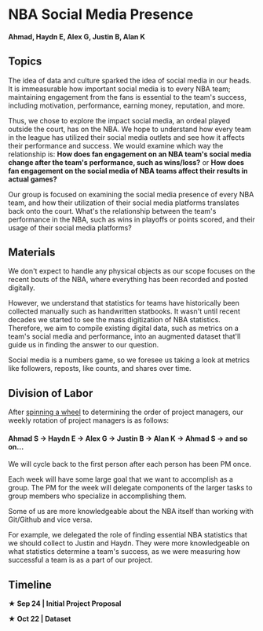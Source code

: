# NBA Social Media Presence

#### Ahmad, Haydn E, Alex G, Justin B, Alan K

## Topics

The idea of data and culture sparked the idea of social media in our heads. It is immeasurable how important social media is to every NBA team; maintaining engagement from the fans is essential to the team's success, including motivation, performance, earning money, reputation, and more.

Thus, we chose to explore the impact social media, an ordeal played outside the court, has on the NBA. We hope to understand how every team in the league has utilized their social media outlets and see how it affects their performance and success. We would examine which way the relationship is: **How does fan engagement on an NBA team's social media change after the team's performance, such as wins/loss?** or **How does fan engagement on the social media of NBA teams affect their results in actual games?**

Our group is focused on examining the social media presence of every NBA team, and how their utilization of their social media platforms translates back onto the court. What's the relationship between the team's performance in the NBA, such as wins in playoffs or points scored, and their usage of their social media platforms?

## Materials

We don't expect to handle any physical objects as our scope focuses on the recent bouts of the NBA, where everything has been recorded and posted digitally.

However, we understand that statistics for teams have historically been collected manually such as handwritten statbooks. It wasn't until recent decades we started to see the mass digitization of NBA statistics. Therefore, we aim to compile existing digital data, such as metrics on a team's social media and performance, into an augmented dataset that'll guide us in finding the answer to our question.

Social media is a numbers game, so we foresee us taking a look at metrics like followers, reposts, like counts, and shares over time.


## Division of Labor

After [spinning a wheel](https://wheelofnames.com) to determining the order of project managers, our weekly rotation of project managers is as follows:

#### Ahmad S -> Haydn E -> Alex G -> Justin B -> Alan K -> Ahmad S -> and so on...

We will cycle back to the first person after each person has been PM once.

Each week will have some large goal that we want to accomplish as a group. The PM for the week will delegate components of the larger tasks to group members who specialize in accomplishing them.

Some of us are more knowledgeable about the NBA itself than working with Git/Github and vice versa. 

For example, we delegated the role of finding essential NBA statistics that we should collect to Justin and Haydn. They were more knowledgeable on what statistics determine a team's success, as we were measuring how successful a team is as a part of our project.

## Timeline

**★ Sep 24 | Initial Project Proposal**

**★ Oct 22 | Dataset**
